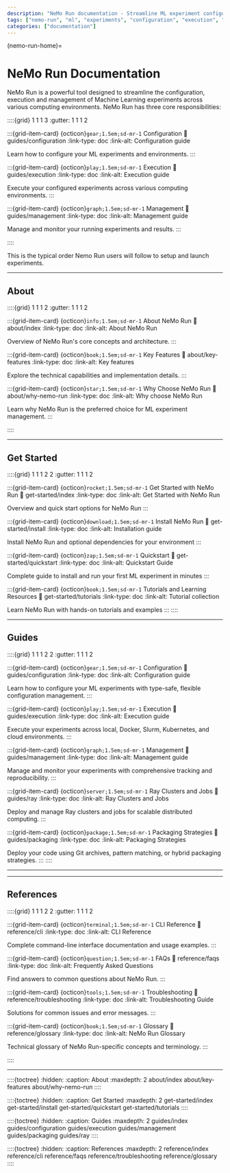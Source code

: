 ```yaml
---
description: "NeMo Run documentation - Streamline ML experiment configuration, execution and management"
tags: ["nemo-run", "ml", "experiments", "configuration", "execution", "management"]
categories: ["documentation"]
---
```


(nemo-run-home)=

# NeMo Run Documentation

NeMo Run is a powerful tool designed to streamline the configuration, execution and management of Machine Learning experiments across various computing environments. NeMo Run has three core responsibilities:

::::{grid} 1 1 1 3
:gutter: 1 1 1 2

:::{grid-item-card} {octicon}`gear;1.5em;sd-mr-1` Configuration
:link: guides/configuration
:link-type: doc
:link-alt: Configuration guide

Learn how to configure your ML experiments and environments.
:::

:::{grid-item-card} {octicon}`play;1.5em;sd-mr-1` Execution
:link: guides/execution
:link-type: doc
:link-alt: Execution guide

Execute your configured experiments across various computing environments.
:::

:::{grid-item-card} {octicon}`graph;1.5em;sd-mr-1` Management
:link: guides/management
:link-type: doc
:link-alt: Management guide

Manage and monitor your running experiments and results.
:::

::::

This is the typical order Nemo Run users will follow to setup and launch experiments.

---

## About

::::{grid} 1 1 1 2
:gutter: 1 1 1 2

:::{grid-item-card} {octicon}`info;1.5em;sd-mr-1` About NeMo Run
:link: about/index
:link-type: doc
:link-alt: About NeMo Run

Overview of NeMo Run's core concepts and architecture.
:::

:::{grid-item-card} {octicon}`book;1.5em;sd-mr-1` Key Features
:link: about/key-features
:link-type: doc
:link-alt: Key features

Explore the technical capabilities and implementation details.
:::

:::{grid-item-card} {octicon}`star;1.5em;sd-mr-1` Why Choose NeMo Run
:link: about/why-nemo-run
:link-type: doc
:link-alt: Why choose NeMo Run

Learn why NeMo Run is the preferred choice for ML experiment management.
:::

::::

---

## Get Started

::::{grid} 1 1 1 2 2
:gutter: 1 1 1 2

:::{grid-item-card} {octicon}`rocket;1.5em;sd-mr-1` Get Started with NeMo Run
:link: get-started/index
:link-type: doc
:link-alt: Get Started with NeMo Run

Overview and quick start options for NeMo Run
:::

:::{grid-item-card} {octicon}`download;1.5em;sd-mr-1` Install NeMo Run
:link: get-started/install
:link-type: doc
:link-alt: Installation guide

Install NeMo Run and optional dependencies for your environment
:::

:::{grid-item-card} {octicon}`zap;1.5em;sd-mr-1` Quickstart
:link: get-started/quickstart
:link-type: doc
:link-alt: Quickstart Guide

Complete guide to install and run your first ML experiment in minutes
:::

:::{grid-item-card} {octicon}`book;1.5em;sd-mr-1` Tutorials and Learning Resources
:link: get-started/tutorials
:link-type: doc
:link-alt: Tutorial collection

Learn NeMo Run with hands-on tutorials and examples
:::
::::

---

## Guides

::::{grid} 1 1 1 2 2
:gutter: 1 1 1 2

:::{grid-item-card} {octicon}`gear;1.5em;sd-mr-1` Configuration
:link: guides/configuration
:link-type: doc
:link-alt: Configuration guide

Learn how to configure your ML experiments with type-safe, flexible configuration management.
:::

:::{grid-item-card} {octicon}`play;1.5em;sd-mr-1` Execution
:link: guides/execution
:link-type: doc
:link-alt: Execution guide

Execute your experiments across local, Docker, Slurm, Kubernetes, and cloud environments.
:::

:::{grid-item-card} {octicon}`graph;1.5em;sd-mr-1` Management
:link: guides/management
:link-type: doc
:link-alt: Management guide

Manage and monitor your experiments with comprehensive tracking and reproducibility.
:::

:::{grid-item-card} {octicon}`server;1.5em;sd-mr-1` Ray Clusters and Jobs
:link: guides/ray
:link-type: doc
:link-alt: Ray Clusters and Jobs

Deploy and manage Ray clusters and jobs for scalable distributed computing.
:::

:::{grid-item-card} {octicon}`package;1.5em;sd-mr-1` Packaging Strategies
:link: guides/packaging
:link-type: doc
:link-alt: Packaging Strategies

Deploy your code using Git archives, pattern matching, or hybrid packaging strategies.
:::
::::

---



---

## References

::::{grid} 1 1 1 2 2
:gutter: 1 1 1 2

:::{grid-item-card} {octicon}`terminal;1.5em;sd-mr-1` CLI Reference
:link: reference/cli
:link-type: doc
:link-alt: CLI Reference

Complete command-line interface documentation and usage examples.
:::

:::{grid-item-card} {octicon}`question;1.5em;sd-mr-1` FAQs
:link: reference/faqs
:link-type: doc
:link-alt: Frequently Asked Questions

Find answers to common questions about NeMo Run.
:::

:::{grid-item-card} {octicon}`tools;1.5em;sd-mr-1` Troubleshooting
:link: reference/troubleshooting
:link-type: doc
:link-alt: Troubleshooting Guide

Solutions for common issues and error messages.
:::

:::{grid-item-card} {octicon}`book;1.5em;sd-mr-1` Glossary
:link: reference/glossary
:link-type: doc
:link-alt: NeMo Run Glossary

Technical glossary of NeMo Run-specific concepts and terminology.
:::

::::

---

::::{toctree}
:hidden:
:caption: About
:maxdepth: 2
about/index
about/key-features
about/why-nemo-run
::::

::::{toctree}
:hidden:
:caption: Get Started
:maxdepth: 2
get-started/index
get-started/install
get-started/quickstart
get-started/tutorials
::::

::::{toctree}
:hidden:
:caption: Guides
:maxdepth: 2
guides/index
guides/configuration
guides/execution
guides/management
guides/packaging
guides/ray
::::



::::{toctree}
:hidden:
:caption: References
:maxdepth: 2
reference/index
reference/cli
reference/faqs
reference/troubleshooting
reference/glossary
::::

